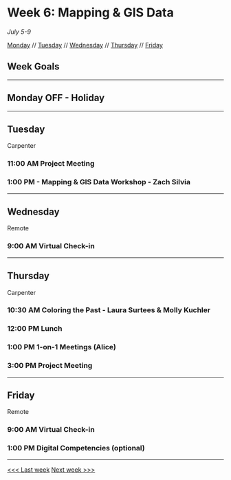 # Week 6: Mapping & GIS Data

*July 5-9*

[Monday](#monday) // [Tuesday](#tuesday) // [Wednesday](#wednesday) // [Thursday](#thursday) // [Friday](#friday)

## Week Goals

---

## Monday OFF - Holiday

---

## Tuesday
Carpenter

### 11:00 AM  Project Meeting

### 1:00 PM - Mapping & GIS Data Workshop - Zach Silvia

---

## Wednesday
Remote

### 9:00 AM Virtual Check-in

---

## Thursday
Carpenter

### 10:30 AM Coloring the Past - Laura Surtees & Molly Kuchler

### 12:00 PM  Lunch

### 1:00 PM  1-on-1 Meetings (Alice)

### 3:00 PM  Project Meeting 

---

## Friday
Remote

### 9:00 AM  Virtual Check-in

### 1:00 PM  Digital Competencies (optional)

---

[<<< Last week](/05-web.md) [Next week >>>]()
